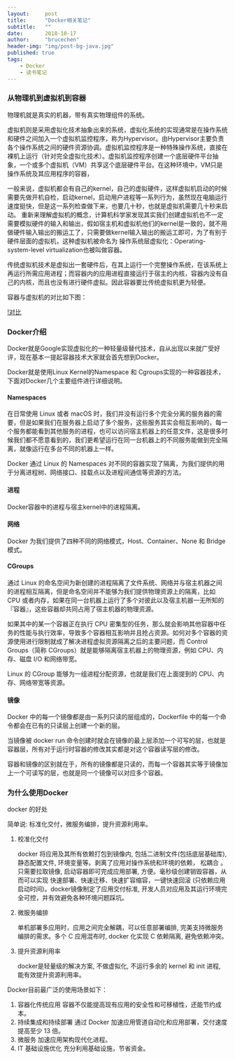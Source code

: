 ```yaml
---
layout:     post
title:      "Docker相关笔记"
subtitle:   ""
date:       2018-10-17
author:     "brucechen"
header-img: "img/post-bg-java.jpg"
published: true
tags:
    - Docker
    - 读书笔记
---
```


### 从物理机到虚拟机到容器

物理机就是真实的机器，带有真实物理组件的系统。

虚拟机则是采用虚拟化技术抽象出来的系统，虚拟化系统的实现通常是在操作系统和硬件之间加入一个虚拟机监控程序，称为Hypervisor。由Hypervisor主要负责各个操作系统之间的硬件资源协调。虚拟机监控程序是一种特殊操作系统，直接在裸机上运行（针对完全虚拟化技术）。虚拟机监控程序创建一个底层硬件平台抽象，一个或多个虚拟机（VM）共享这个底层硬件平台。在这种环境中，VM只是操作系统及其应用程序的容器，

一般来说，虚拟机都会有自己的kernel，自己的虚拟硬件，这样虚拟机启动的时候需要先做开机自检，启动kernel，启动用户进程等一系列行为，虽然现在电脑运行速度挺快，但是这一系列检查做下来，也要几十秒，也就是虚拟机需要几十秒来启动。
重新来理解虚拟机的概念，计算机科学家发现其实我们创建虚拟机也不一定需要模拟硬件的输入和输出，假如宿主机和虚拟机他们的kernel是一致的，就不用做硬件输入输出的搬运工了，只需要做kernel输入输出的搬运工即可，为了有别于硬件层面的虚拟机，这种虚拟机被命名为 操作系统层虚拟化：Operating-system-level virtualization也被叫做容器。

传统虚拟机技术是虚拟出一套硬件后，在其上运行一个完整操作系统，在该系统上再运行所需应用进程；而容器内的应用进程直接运行于宿主的内核，容器内没有自己的内核，而且也没有进行硬件虚拟。因此容器要比传统虚拟机更为轻便。

容器与虚拟机的对比如下图：

[!对比](http://img3.tbcdn.cn/L1/461/1/75b502be6bc8585968f9895bf086cf7b7cdab9c8)


### Docker介绍

Docker就是Google实现虚拟化的一种轻量级替代技术，自从出现以来就广受好评，现在基本一提起容器技术大家就会首先想到Docker。

Docker就是使用Linux Kernel的Namespace 和 Cgroups实现的一种容器技术，下面对Docker几个主要组件进行详细说明。

#### Namespaces

在日常使用 Linux 或者 macOS 时，我们并没有运行多个完全分离的服务器的需要，但是如果我们在服务器上启动了多个服务，这些服务其实会相互影响的，每一个服务都能看到其他服务的进程，也可以访问宿主机器上的任意文件，这是很多时候我们都不愿意看到的，我们更希望运行在同一台机器上的不同服务能做到完全隔离，就像运行在多台不同的机器上一样。

Docker 通过 Linux 的 Namespaces 对不同的容器实现了隔离，为我们提供的用于分离进程树、网络接口、挂载点以及进程间通信等资源的方法。

#### 进程

Docker容器中的进程与宿主kernel中的进程隔离。

#### 网络

Docker 为我们提供了四种不同的网络模式，Host、Container、None 和 Bridge 模式。

#### CGroups

通过 Linux 的命名空间为新创建的进程隔离了文件系统、网络并与宿主机器之间的进程相互隔离，但是命名空间并不能够为我们提供物理资源上的隔离，比如 CPU 或者内存，如果在同一台机器上运行了多个对彼此以及宿主机器一无所知的『容器』，这些容器却共同占用了宿主机器的物理资源。

如果其中的某一个容器正在执行 CPU 密集型的任务，那么就会影响其他容器中任务的性能与执行效率，导致多个容器相互影响并且抢占资源。如何对多个容器的资源使用进行限制就成了解决进程虚拟资源隔离之后的主要问题，而 Control Groups（简称 CGroups）就是能够隔离宿主机器上的物理资源，例如 CPU、内存、磁盘 I/O 和网络带宽。

Linux 的 CGroup 能够为一组进程分配资源，也就是我们在上面提到的 CPU、内存、网络带宽等资源。

#### 镜像

Docker 中的每一个镜像都是由一系列只读的层组成的，Dockerfile 中的每一个命令都会在已有的只读层上创建一个新的层。

当镜像被 docker run 命令创建时就会在镜像的最上层添加一个可写的层，也就是容器层，所有对于运行时容器的修改其实都是对这个容器读写层的修改。

容器和镜像的区别就在于，所有的镜像都是只读的，而每一个容器其实等于镜像加上一个可读写的层，也就是同一个镜像可以对应多个容器。

### 为什么使用Docker

docker 的好处

简单说: 标准化交付，微服务编排，提升资源利用率。

1. 校准化交付
    
    docker 将应用及其所有依赖打包到镜像内, 包括二进制文件(包括底层基础库), 静态配置文件, 环境变量等。剥离了应用对操作系统和环境的依赖， 松耦合 。只需要拉取镜像, 启动容器即可完成应用部署, 方便。毫秒级创建销毁容器，从而可以实现 快速部署、快速迁移、快速扩容缩容，一键快速回滚 (只依赖应用启动时间)。docker镜像制定了应用交付标准, 开发人员对应用及其运行环境完全可控，并有效避免各种环境问题踩坑。

2. 微服务编排

    单机部署多应用时，应用之间完全解耦，可以任意部署编排, 完美支持微服务编排的需求。多个 C 应用混布时, docker 化实现 C 依赖隔离, 避免依赖冲突。

3. 提升资源利用率

    docker是轻量级的解决方案, 不做虚拟化, 不运行多余的 kernel 和 init 进程, 能有效提升资源利用率。

Docker目前最广泛的使用场景如下：

1. 容器化传统应用 容器不仅能提高现有应用的安全性和可移植性，还能节约成本。
2. 持续集成和持续部署 通过 Docker 加速应用管道自动化和应用部署，交付速度提高至少 13 倍。
3. 微服务 加速应用架构现代化进程。
4. IT 基础设施优化 充分利用基础设施，节省资金。
